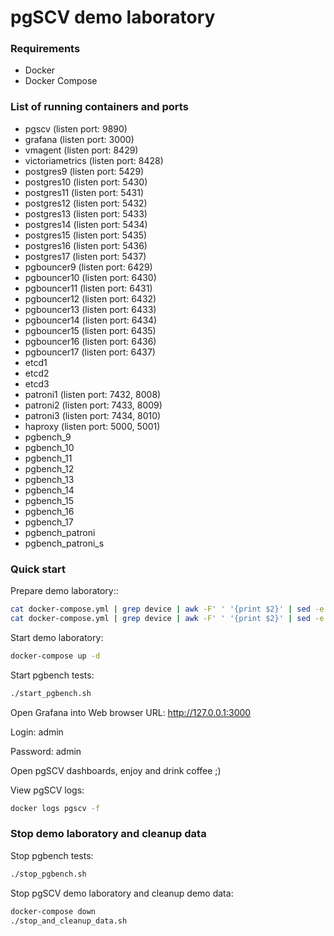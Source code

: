 # pgSCV demo laboratory

### Requirements

- Docker
- Docker Compose

### List of running containers and ports
- pgscv (listen port: 9890)
- grafana (listen port: 3000)
- vmagent (listen port: 8429)
- victoriametrics (listen port: 8428)
- postgres9 (listen port: 5429)
- postgres10 (listen port: 5430)
- postgres11 (listen port: 5431)
- postgres12 (listen port: 5432)
- postgres13 (listen port: 5433)
- postgres14 (listen port: 5434)
- postgres15 (listen port: 5435)
- postgres16 (listen port: 5436)
- postgres17 (listen port: 5437)
- pgbouncer9 (listen port: 6429)
- pgbouncer10 (listen port: 6430)
- pgbouncer11 (listen port: 6431)
- pgbouncer12 (listen port: 6432)
- pgbouncer13 (listen port: 6433)
- pgbouncer14 (listen port: 6434)
- pgbouncer15 (listen port: 6435)
- pgbouncer16 (listen port: 6436)
- pgbouncer17 (listen port: 6437)
- etcd1
- etcd2
- etcd3
- patroni1 (listen port: 7432, 8008)
- patroni2 (listen port: 7433, 8009)
- patroni3 (listen port: 7434, 8010)
- haproxy (listen port: 5000, 5001)
- pgbench_9
- pgbench_10
- pgbench_11
- pgbench_12
- pgbench_13
- pgbench_14
- pgbench_15
- pgbench_16
- pgbench_17
- pgbench_patroni
- pgbench_patroni_s

### Quick start

Prepare demo laboratory::
```bash
cat docker-compose.yml | grep device | awk -F' ' '{print $2}' | sed -e 's/${PWD}\///g' | xargs mkdir -p
cat docker-compose.yml | grep device | awk -F' ' '{print $2}' | sed -e 's/${PWD}\///g' | xargs chmod 777
```

Start demo laboratory:
```bash
docker-compose up -d
```

Start pgbench tests:
```bash
./start_pgbench.sh
```

Open Grafana into Web browser URL: http://127.0.0.1:3000

Login: admin

Password: admin

Open pgSCV dashboards, enjoy and drink coffee ;)

View pgSCV logs:
```bash
docker logs pgscv -f
```

### Stop demo laboratory and cleanup data

Stop pgbench tests:
```bash
./stop_pgbench.sh
```

Stop pgSCV demo laboratory and cleanup demo data:
```bash
docker-compose down
./stop_and_cleanup_data.sh
```
